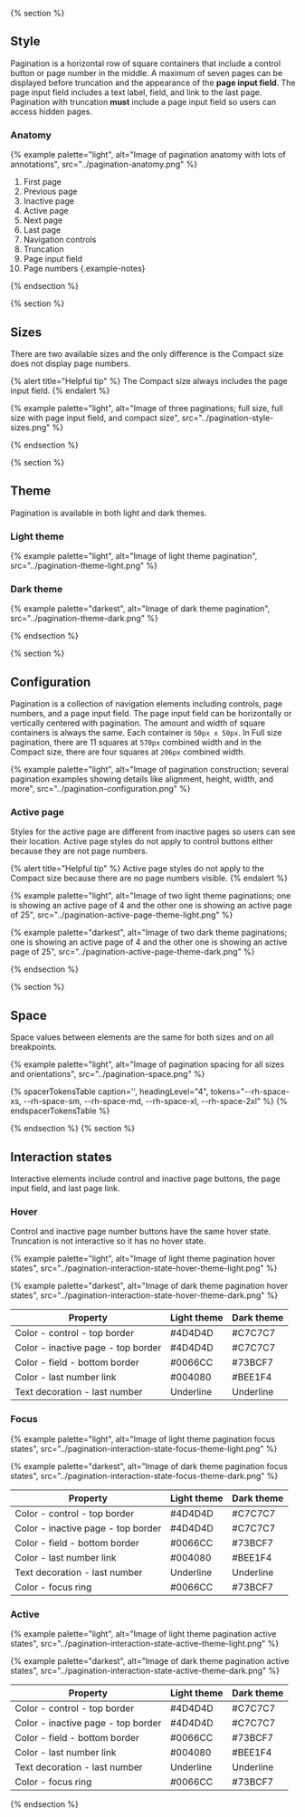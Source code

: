 {% section %}

## Style

Pagination is a horizontal row of square containers that include a control button or page number in the middle. A maximum of seven pages can be displayed before truncation and the appearance of the **page input field**. The page input field includes a text label, field, and link to the last page. Pagination with truncation **must** include a page input field so users can access hidden pages.

### Anatomy

{% example palette="light",
           alt="Image of pagination anatomy with lots of annotations",
           src="../pagination-anatomy.png" %}

1. First page
2. Previous page
3. Inactive page
4. Active page
5. Next page
6. Last page
7. Navigation controls
8. Truncation
9. Page input field
10. Page numbers
    {.example-notes}

{% endsection %}

{% section %}

## Sizes

There are two available sizes and the only difference is the Compact size does not display page numbers.

{% alert title="Helpful tip" %}
The Compact size always includes the page input field.
{% endalert %}

{% example palette="light",
           alt="Image of three paginations; full size, full size with page input field, and compact size",
           src="../pagination-style-sizes.png" %}

{% endsection %}

{% section %}

## Theme

Pagination is available in both light and dark themes.

### Light theme

{% example palette="light",
           alt="Image of light theme pagination",
           src="../pagination-theme-light.png" %}

### Dark theme

{% example palette="darkest",
           alt="Image of dark theme pagination",
           src="../pagination-theme-dark.png" %}

{% endsection %}

{% section %}

## Configuration

Pagination is a collection of navigation elements including controls, page numbers, and a page input field. The page input field can be horizontally or vertically centered with pagination. The amount and width of square containers is always the same. Each container is `50px x 50px`. In Full size pagination, there are 11 squares at `570px` combined width and in the Compact size, there are four squares at `206px` combined width.

{% example palette="light",
           alt="Image of pagination construction; several pagination examples showing details like alignment, height, width, and more",
           src="../pagination-configuration.png" %}

### Active page

Styles for the active page are different from inactive pages so users can see their location. Active page styles do not apply to control buttons either because they are not page numbers.

{% alert title="Helpful tip" %}
Active page styles do not apply to the Compact size because there are no page numbers visible.
{% endalert %}

{% example palette="light",
           alt="Image of two light theme paginations; one is showing an active page of 4 and the other one is showing an active page of 25",
           src="../pagination-active-page-theme-light.png" %}

{% example palette="darkest",
           alt="Image of two dark theme paginations; one is showing an active page of 4 and the other one is showing an active page of 25",
           src="../pagination-active-page-theme-dark.png" %}

{% endsection %}

{% section %}

## Space

Space values between elements are the same for both sizes and on all breakpoints.

{% example palette="light",
           alt="Image of pagination spacing for all sizes and orientations",
           src="../pagination-space.png" %}

{% spacerTokensTable 
    caption='',
    headingLevel="4",
    tokens="--rh-space-xs, --rh-space-sm, --rh-space-md, --rh-space-xl,  --rh-space-2xl" %}
{% endspacerTokensTable %}

{% endsection %}
{% section %}

## Interaction states

Interactive elements include control and inactive page buttons, the page input field, and last page link.

### Hover

Control and inactive page number buttons have the same hover state. Truncation is not interactive so it has no hover state.

{% example palette="light",
           alt="Image of light theme pagination hover states",
           src="../pagination-interaction-state-hover-theme-light.png" %}

{% example palette="darkest",
           alt="Image of dark theme pagination hover states",
           src="../pagination-interaction-state-hover-theme-dark.png" %}

| Property                           | Light theme | Dark theme |
| ---------------------------------- | ----------- | ---------- |
| Color - control - top border       |   #4D4D4D   |  #C7C7C7   |
| Color - inactive page - top border |   #4D4D4D   |  #C7C7C7   |
| Color - field - bottom border      |   #0066CC   |  #73BCF7   |
| Color - last number link           |   #004080   |  #BEE1F4   |
| Text decoration - last number      |  Underline  | Underline  |

### Focus

{% example palette="light",
           alt="Image of light theme pagination focus states",
           src="../pagination-interaction-state-focus-theme-light.png" %}

{% example palette="darkest",
           alt="Image of dark theme pagination focus states",
           src="../pagination-interaction-state-focus-theme-dark.png" %}

| Property                           | Light theme | Dark theme |
| ---------------------------------- | ----------- | ---------- |
| Color - control - top border       |   #4D4D4D   |  #C7C7C7   |
| Color - inactive page - top border |   #4D4D4D   |  #C7C7C7   |
| Color - field - bottom border      |   #0066CC   |  #73BCF7   |
| Color - last number link           |   #004080   |  #BEE1F4   |
| Text decoration - last number      |  Underline  | Underline  |
| Color - focus ring                 |   #0066CC   |  #73BCF7   |

### Active

{% example palette="light",
           alt="Image of light theme pagination active states",
           src="../pagination-interaction-state-active-theme-light.png" %}

{% example palette="darkest",
           alt="Image of dark theme pagination active states",
           src="../pagination-interaction-state-active-theme-dark.png" %}

| Property                           | Light theme | Dark theme |
| ---------------------------------- | ----------- | ---------- |
| Color - control - top border       |   #4D4D4D   |  #C7C7C7   |
| Color - inactive page - top border |   #4D4D4D   |  #C7C7C7   |
| Color - field - bottom border      |   #0066CC   |  #73BCF7   |
| Color - last number link           |   #004080   |  #BEE1F4   |
| Text decoration - last number      |  Underline  | Underline  |
| Color - focus ring                 |   #0066CC   |  #73BCF7   |

{% endsection %}
